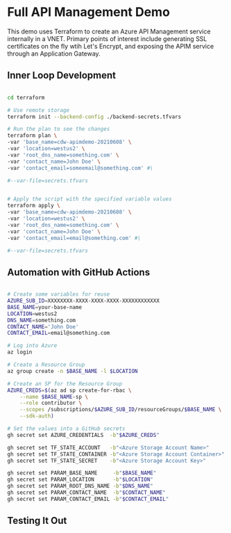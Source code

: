 # Full API Management Demo

This demo uses Terraform to create an Azure API Management service internally in a VNET. Primary points of interest include
generating SSL certificates on the fly wtih Let's Encrypt, and exposing the APIM service through an Application Gateway.

## Inner Loop Development

```bash

cd terraform

# Use remote storage
terraform init --backend-config ./backend-secrets.tfvars

# Run the plan to see the changes
terraform plan \
-var 'base_name=cdw-apimdemo-20210608' \
-var 'location=westus2' \
-var 'root_dns_name=something.com' \
-var 'contact_name=John Doe' \
-var 'contact_email=someemail@something.com' #\

#--var-file=secrets.tfvars


# Apply the script with the specified variable values
terraform apply \
-var 'base_name=cdw-apimdemo-20210608' \
-var 'location=westus2' \
-var 'root_dns_name=something.com' \
-var 'contact_name=John Doe' \
-var 'contact_email=email@something.com' #\

#--var-file=secrets.tfvars

```

## Automation with GitHub Actions

```bash

# Create some variables for reuse
AZURE_SUB_ID=XXXXXXXX-XXXX-XXXX-XXXX-XXXXXXXXXXXX
BASE_NAME=your-base-name
LOCATION=westus2
DNS_NAME=something.com
CONTACT_NAME='John Doe'
CONTACT_EMAIL=email@something.com

# Log into Azure
az login

# Create a Resource Group
az group create -n $BASE_NAME -l $LOCATION

# Create an SP for the Resource Group
AZURE_CREDS=$(az ad sp create-for-rbac \
    --name $BASE_NAME-sp \
    --role contributor \
    --scopes /subscriptions/$AZURE_SUB_ID/resourceGroups/$BASE_NAME \
    --sdk-auth)

# Set the values into a GitHub secrets
gh secret set AZURE_CREDENTIALS  -b"$AZURE_CREDS"

gh secret set TF_STATE_ACCOUNT   -b"<Azure Storage Account Name>"
gh secret set TF_STATE_CONTAINER -b"<Azure Storage Account Container>"
gh secret set TF_STATE_SECRET    -b"<Azure Storage Account Key>"

gh secret set PARAM_BASE_NAME     -b"$BASE_NAME"
gh secret set PARAM_LOCATION      -b"$LOCATION"
gh secret set PARAM_ROOT_DNS_NAME -b"$DNS_NAME"
gh secret set PARAM_CONTACT_NAME  -b"$CONTACT_NAME"
gh secret set PARAM_CONTACT_EMAIL -b"$CONTACT_EMAIL"

```

## Testing It Out

